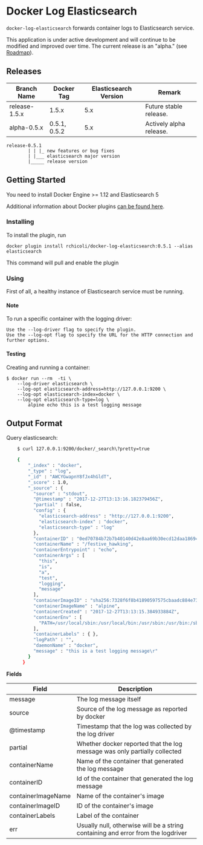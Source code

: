 # Docker Log Elasticsearch

`docker-log-elasticsearch` forwards container logs to Elasticsearch service.

This application is under active development and will continue to be modified and improved over time. The current release is an "alpha." (see [Roadmap](ROADMAP.md)).

## Releases

| Branch Name | Docker Tag | Elasticsearch Version | Remark |
| ----------- | ---------- | --------------------- | ------ |
| release-1.5.x  | 1.5.x   | 5.x                | Future stable release. |
| alpha-0.5.x    | 0.5.1, 0.5.2   | 5.x                | Actively alpha release. |

```
release-0.5.1
        | | |_ new features or bug fixes
        | |___ elasticsearch major version
        |_____ release version
```

## Getting Started

You need to install Docker Engine >= 1.12 and Elasticsearch 5

Additional information about Docker plugins [can be found here](https://docs.docker.com/engine/extend/plugins_logging/).

### Installing

To install the plugin, run

    docker plugin install rchicoli/docker-log-elasticsearch:0.5.1 --alias elasticsearch

This command will pull and enable the plugin

### Using

First of all, a healthy instance of Elasticsearch service must be running.

#### Note

To run a specific container with the logging driver:

    Use the --log-driver flag to specify the plugin.
    Use the --log-opt flag to specify the URL for the HTTP connection and further options.

#### Testing

Creating and running a container:

    $ docker run --rm  -ti \
        --log-driver elasticsearch \
        --log-opt elasticsearch-address=http://127.0.0.1:9200 \
        --log-opt elasticsearch-index=docker \
        --log-opt elasticsearch-type=log \
            alpine echo this is a test logging message

## Output Format

Query elasticsearch:

```bash
    $ curl 127.0.0.1:9200/docker/_search\?pretty=true

    {
        "_index" : "docker",
        "_type" : "log",
        "_id" : "AWCYGwapnY8fJx4hGldT",
        "_score" : 1.0,
        "_source" : {
          "source" : "stdout",
          "@timestamp" : "2017-12-27T13:13:16.182379456Z",
          "partial" : false,
          "config" : {
            "elasticsearch-address" : "http://127.0.0.1:9200",
            "elasticsearch-index" : "docker",
            "elasticsearch-type" : "log"
          },
          "containerID" : "0ed70784b72b7b40140d42e8aa69b30ecd12daa186942d5d8ee6341a7ef0c31e",
          "containerName" : "/festive_hawking",
          "containerEntrypoint" : "echo",
          "containerArgs" : [
            "this",
            "is",
            "a",
            "test",
            "logging",
            "message"
          ],
          "containerImageID" : "sha256:7328f6f8b41890597575cbaadc884e7386ae0acc53b747401ebce5cf0d624560",
          "containerImageName" : "alpine",
          "containerCreated" : "2017-12-27T13:13:15.384933884Z",
          "containerEnv" : [
            "PATH=/usr/local/sbin:/usr/local/bin:/usr/sbin:/usr/bin:/sbin:/bin"
          ],
          "containerLabels" : { },
          "logPath" : "",
          "daemonName" : "docker",
          "message" : "this is a test logging message\r"
        }
      }
```

**Fields**

| Field | Description |
| ----- | ----------- |
| message  | The log message itself|
| source | Source of the log message as reported by docker |
| @timestamp | Timestamp that the log was collected by the log driver |
| partial | Whether docker reported that the log message was only partially collected |
| containerName | Name of the container that generated the log message |
| containerID | Id of the container that generated the log message |
| containerImageName | Name of the container's image |
| containerImageID | ID of the container's image |
| containerLabels | Label of the container |
| err | Usually null, otherwise will be a string containing and error from the logdriver |
